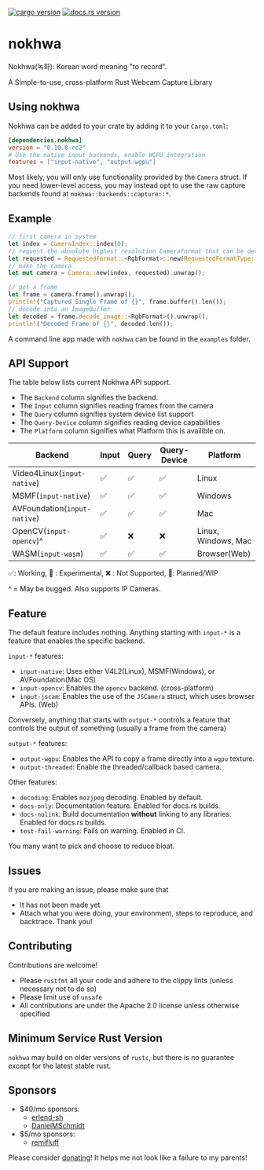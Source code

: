 [![cargo version](https://img.shields.io/crates/v/nokhwa.svg)](https://crates.io/crates/nokhwa) [![docs.rs version](https://img.shields.io/docsrs/nokhwa)](https://docs.rs/nokhwa/latest/nokhwa/)
# nokhwa
Nokhwa(녹화): Korean word meaning "to record".

A Simple-to-use, cross-platform Rust Webcam Capture Library

## Using nokhwa
Nokhwa can be added to your crate by adding it to your `Cargo.toml`:
```toml
[dependencies.nokhwa]
version = "0.10.0-rc2"
# Use the native input backends, enable WGPU integration
features = ["input-native", "output-wgpu"]
```

Most likely, you will only use functionality provided by the `Camera` struct. If you need lower-level access, you may instead opt to use the raw capture backends found at `nokhwa::backends::capture::*`.

## Example
```rust
// first camera in system
let index = CameraIndex::index(0); 
// request the absolute highest resolution CameraFormat that can be decoded to RGB.
let requested = RequestedFormat::<RgbFormat>::new(RequestedFormatType::AbsoluteHighestFrameRate);
// make the camera
let mut camera = Camera::new(index, requested).unwrap();

// get a frame
let frame = camera.frame().unwrap();
println!("Captured Single Frame of {}", frame.buffer().len());
// decode into an ImageBuffer
let decoded = frame.decode_image::<RgbFormat>().unwrap();
println!("Decoded Frame of {}", decoded.len());
```

A command line app made with `nokhwa` can be found in the `examples` folder.

## API Support
The table below lists current Nokhwa API support.
- The `Backend` column signifies the backend.
- The `Input` column signifies reading frames from the camera
- The `Query` column signifies system device list support
- The `Query-Device` column signifies reading device capabilities
- The `Platform` column signifies what Platform this is availible on.

 | Backend                              | Input              | Query             | Query-Device       | Platform            |
 |-----------------------------------------|-------------------|--------------------|-------------------|--------------------|
 | Video4Linux(`input-native`)          | ✅                 | ✅                 | ✅                | Linux               |
 | MSMF(`input-native`)                 | ✅                 | ✅                 | ✅                | Windows             |
 | AVFoundation(`input-native`)   | ✅                 | ✅                 | ✅                | Mac                 |
 | OpenCV(`input-opencv`)^              | ✅                 | ❌                 | ❌                | Linux, Windows, Mac |
 | WASM(`input-wasm`)                | ✅                 | ✅                 | ✅                | Browser(Web)        |

 ✅: Working, 🔮 : Experimental, ❌ : Not Supported, 🚧: Planned/WIP

  ^ = May be bugged. Also supports IP Cameras. 

## Feature
The default feature includes nothing. Anything starting with `input-*` is a feature that enables the specific backend. 

`input-*` features:
 - `input-native`: Uses either V4L2(Linux), MSMF(Windows), or AVFoundation(Mac OS)
 - `input-opencv`: Enables the `opencv` backend. (cross-platform) 
 - `input-jscam`: Enables the use of the `JSCamera` struct, which uses browser APIs. (Web)

Conversely, anything that starts with `output-*` controls a feature that controls the output of something (usually a frame from the camera)

`output-*` features:
 - `output-wgpu`: Enables the API to copy a frame directly into a `wgpu` texture.
 - `output-threaded`: Enable the threaded/callback based camera. 

Other features:
 - `decoding`: Enables `mozjpeg` decoding. Enabled by default.
 - `docs-only`: Documentation feature. Enabled for docs.rs builds.
 - `docs-nolink`: Build documentation **without** linking to any libraries. Enabled for docs.rs builds.
 - `test-fail-warning`: Fails on warning. Enabled in CI.

You many want to pick and choose to reduce bloat.

## Issues
If you are making an issue, please make sure that
 - It has not been made yet
 - Attach what you were doing, your environment, steps to reproduce, and backtrace.
Thank you!

## Contributing
Contributions are welcome!
 - Please `rustfmt` all your code and adhere to the clippy lints (unless necessary not to do so)
 - Please limit use of `unsafe`
 - All contributions are under the Apache 2.0 license unless otherwise specified

## Minimum Service Rust Version
`nokhwa` may build on older versions of `rustc`, but there is no guarantee except for the latest stable rust. 

## Sponsors
- $40/mo sponsors:
  - [erlend-sh](https://github.com/erlend-sh)
  - [DanielMSchmidt](https://github.com/DanielMSchmidt)
- $5/mo sponsors:
  - [remifluff](https://github.com/remifluff)

Please consider [donating](https://github.com/sponsors/l1npengtul)! It helps me not look like a failure to my parents!
